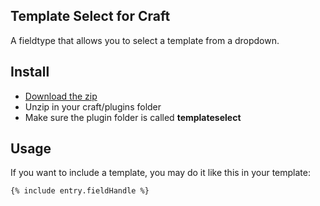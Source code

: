 ## Template Select for Craft

A fieldtype that allows you to select a template from a dropdown.

## Install 

* [Download the zip](https://github.com/sjelfull/Craft-TemplateSelect/archive/master.zip)
* Unzip in your craft/plugins folder
* Make sure the plugin folder is called **templateselect**

## Usage

If you want to include a template, you may do it like this in your template:

`{% include entry.fieldHandle %}`
